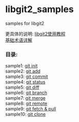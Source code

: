 # libgit2_samples
samples for libgit2

更具体的说明: [libgit2使用教程](http://ftxtool.org/index.php/category/libgit2/)  
[基础术语详解](http://ftxtool.org/index.php/2016/03/12/95/)  


### 目录:
sample1: [git init](http://ftxtool.org/index.php/2016/02/27/67/)  
sample2: [git add](http://ftxtool.org/index.php/2016/03/05/80/)  
sample3: [git commit](http://ftxtool.org/index.php/2016/03/13/102/)  
sample4: [git status](http://ftxtool.org/index.php/2016/03/25/113/)  
sample5: [git diff](http://ftxtool.org/index.php/2016/04/03/127/)  
sample6: [git branch](http://ftxtool.org/index.php/2016/04/20/139/)  
sample7: [git merge](http://ftxtool.org/index.php/2016/04/28/143/)  
sample8: [git remote](http://ftxtool.org/index.php/2016/05/01/146/)  
sample9: [git fetch & pull](http://ftxtool.org/index.php/2016/05/25/179/)  
sample10: [git clone](http://ftxtool.org/index.php/2016/05/27/187/)  